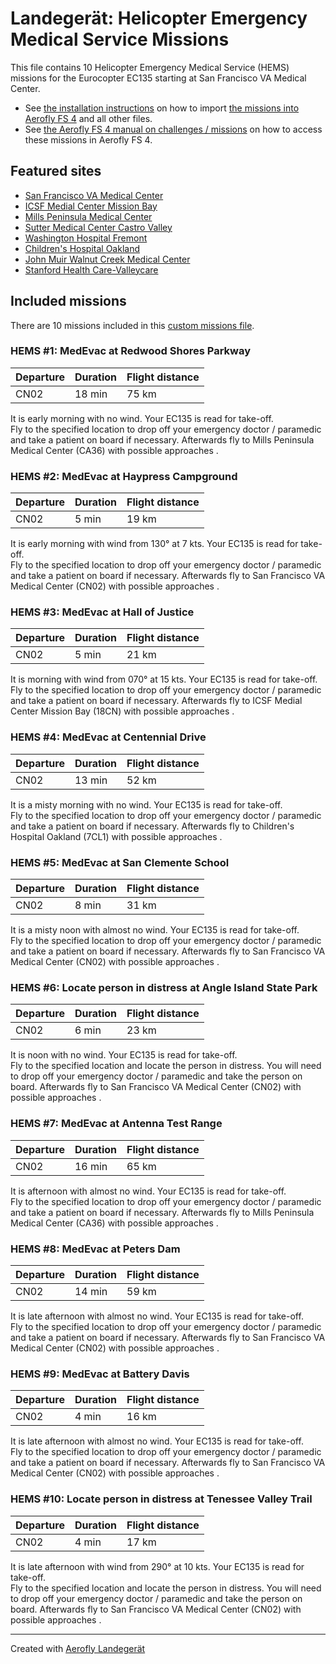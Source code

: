 # Landegerät: Helicopter Emergency Medical Service Missions

This file contains 10 Helicopter Emergency Medical Service (HEMS) missions for the Eurocopter EC135 starting at San Francisco VA Medical Center.

- See [the installation instructions](https://fboes.github.io/aerofly-missions/docs/generic-installation.html) on how to import [the missions into Aerofly FS 4](missions/custom_missions_user.tmc) and all other files.
- See [the Aerofly FS 4 manual on challenges / missions](https://www.aerofly.com/tutorials/missions/) on how to access these missions in Aerofly FS 4.

## Featured sites

- [San Francisco VA Medical Center](https://skyvector.com/airport/CN02)
- [ICSF Medial Center Mission Bay](https://skyvector.com/airport/18CN)
- [Mills Peninsula Medical Center](https://skyvector.com/airport/CA36)
- [Sutter Medical Center Castro Valley](https://skyvector.com/airport/0CA1)
- [Washington Hospital Fremont](https://skyvector.com/airport/CL64)
- [Children's Hospital Oakland ](https://skyvector.com/airport/7CL1)
- [John Muir Walnut Creek Medical Center](https://skyvector.com/airport/CA63)
- [Stanford Health Care-Valleycare](https://skyvector.com/airport/55CA)

## Included missions

There are 10 missions included in this [custom missions file](missions/custom_missions_user.tmc).

### HEMS #1: MedEvac at Redwood Shores Parkway

| Departure | Duration | Flight distance |
| --------- | -------- | --------------- |
| CN02      | 18 min   | 75 km           |

It is early morning with no wind. Your EC135 is read for take-off.  
Fly to the specified location to drop off your emergency doctor / paramedic and take a patient on board if necessary. Afterwards fly to Mills Peninsula Medical Center (CA36) with possible approaches .

### HEMS #2: MedEvac at Haypress Campground

| Departure | Duration | Flight distance |
| --------- | -------- | --------------- |
| CN02      | 5 min    | 19 km           |

It is early morning with wind from 130° at 7 kts. Your EC135 is read for take-off.  
Fly to the specified location to drop off your emergency doctor / paramedic and take a patient on board if necessary. Afterwards fly to San Francisco VA Medical Center (CN02) with possible approaches .

### HEMS #3: MedEvac at Hall of Justice

| Departure | Duration | Flight distance |
| --------- | -------- | --------------- |
| CN02      | 5 min    | 21 km           |

It is morning with wind from 070° at 15 kts. Your EC135 is read for take-off.  
Fly to the specified location to drop off your emergency doctor / paramedic and take a patient on board if necessary. Afterwards fly to ICSF Medial Center Mission Bay (18CN) with possible approaches .

### HEMS #4: MedEvac at Centennial Drive

| Departure | Duration | Flight distance |
| --------- | -------- | --------------- |
| CN02      | 13 min   | 52 km           |

It is a misty morning with no wind. Your EC135 is read for take-off.  
Fly to the specified location to drop off your emergency doctor / paramedic and take a patient on board if necessary. Afterwards fly to Children's Hospital Oakland (7CL1) with possible approaches .

### HEMS #5: MedEvac at San Clemente School

| Departure | Duration | Flight distance |
| --------- | -------- | --------------- |
| CN02      | 8 min    | 31 km           |

It is a misty noon with almost no wind. Your EC135 is read for take-off.  
Fly to the specified location to drop off your emergency doctor / paramedic and take a patient on board if necessary. Afterwards fly to San Francisco VA Medical Center (CN02) with possible approaches .

### HEMS #6: Locate person in distress at Angle Island State Park

| Departure | Duration | Flight distance |
| --------- | -------- | --------------- |
| CN02      | 6 min    | 23 km           |

It is noon with no wind. Your EC135 is read for take-off.  
Fly to the specified location and locate the person in distress. You will need to drop off your emergency doctor / paramedic and take the person on board. Afterwards fly to San Francisco VA Medical Center (CN02) with possible approaches .

### HEMS #7: MedEvac at Antenna Test Range

| Departure | Duration | Flight distance |
| --------- | -------- | --------------- |
| CN02      | 16 min   | 65 km           |

It is afternoon with almost no wind. Your EC135 is read for take-off.  
Fly to the specified location to drop off your emergency doctor / paramedic and take a patient on board if necessary. Afterwards fly to Mills Peninsula Medical Center (CA36) with possible approaches .

### HEMS #8: MedEvac at Peters Dam

| Departure | Duration | Flight distance |
| --------- | -------- | --------------- |
| CN02      | 14 min   | 59 km           |

It is late afternoon with almost no wind. Your EC135 is read for take-off.  
Fly to the specified location to drop off your emergency doctor / paramedic and take a patient on board if necessary. Afterwards fly to San Francisco VA Medical Center (CN02) with possible approaches .

### HEMS #9: MedEvac at Battery Davis

| Departure | Duration | Flight distance |
| --------- | -------- | --------------- |
| CN02      | 4 min    | 16 km           |

It is late afternoon with almost no wind. Your EC135 is read for take-off.  
Fly to the specified location to drop off your emergency doctor / paramedic and take a patient on board if necessary. Afterwards fly to San Francisco VA Medical Center (CN02) with possible approaches .

### HEMS #10: Locate person in distress at Tenessee Valley Trail

| Departure | Duration | Flight distance |
| --------- | -------- | --------------- |
| CN02      | 4 min    | 17 km           |

It is late afternoon with wind from 290° at 10 kts. Your EC135 is read for take-off.  
Fly to the specified location and locate the person in distress. You will need to drop off your emergency doctor / paramedic and take the person on board. Afterwards fly to San Francisco VA Medical Center (CN02) with possible approaches .

---

Created with [Aerofly Landegerät](https://github.com/fboes/aerofly-patterns)
